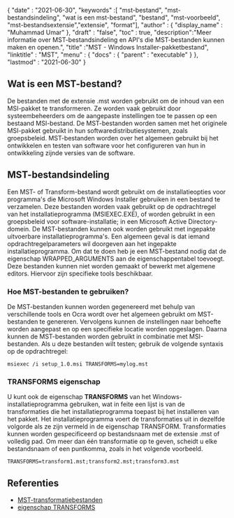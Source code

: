 {
  "date" : "2021-06-30",
  "keywords" :[ "mst-bestand", "mst-bestandsindeling", "wat is een mst-bestand", "bestand", "mst-voorbeeld", "mst-bestandsextensie","extensie", "format"],
  "author" : {
    "display_name" : "Muhammad Umar"
},
  "draft" : "false",
  "toc" : true,
  "description":"Meer informatie over MST-bestandsindeling en API's die MST-bestanden kunnen maken en openen.",
  "title" :"MST - Windows Installer-pakketbestand",
  "linktitle" : "MST",
  "menu" : {
    "docs" : {
      "parent" : "executable"
}
},
  "lastmod" : "2021-06-30"
}

## Wat is een MST-bestand?
De bestanden met de extensie .mst worden gebruikt om de inhoud van een MSI-pakket te transformeren. Ze worden vaak gebruikt door systeembeheerders om de aangepaste instellingen toe te passen op een bestaand MSI-bestand. De MST-bestanden worden samen met het originele MSI-pakket gebruikt in hun softwaredistributiesystemen, zoals groepsbeleid. MST-bestanden worden over het algemeen gebruikt bij het ontwikkelen en testen van software voor het configureren van hun in ontwikkeling zijnde versies van de software.

## MST-bestandsindeling
Een MST- of Transform-bestand wordt gebruikt om de installatieopties voor programma's die Microsoft Windows Installer gebruiken in een bestand te verzamelen. Deze bestanden worden vaak gebruikt op de opdrachtregel van het installatieprogramma (MSIEXEC.EXE), of worden gebruikt in een groepsbeleid voor software-installatie; in een Microsoft Active Directory-domein. De MST-bestanden kunnen ook worden gebruikt met ingepakte uitvoerbare installatieprogramma's. Een algemeen geval is dat iemand opdrachtregelparameters wil doorgeven aan het ingepakte installatieprogramma. Om dat te doen heb je een MST-bestand nodig dat de eigenschap WRAPPED_ARGUMENTS aan de eigenschappentabel toevoegt. Deze bestanden kunnen niet worden gemaakt of bewerkt met algemene editors. Hiervoor zijn specifieke tools beschikbaar.

### Hoe MST-bestanden te gebruiken?
De MST-bestanden kunnen worden gegenereerd met behulp van verschillende tools en Ocra wordt over het algemeen gebruikt om MST-bestanden te genereren. Vervolgens kunnen de instellingen naar behoefte worden aangepast en op een specifieke locatie worden opgeslagen. Daarna kunnen de MST-bestanden worden gebruikt in combinatie met MSI-bestanden. Als u deze bestanden wilt testen; gebruik de volgende syntaxis op de opdrachtregel:

```
msiexec /i setup_1.0.msi TRANSFORMS=mylog.mst
```
### TRANSFORMS eigenschap

U kunt ook de eigenschap **TRANSFORMS** van het Windows-installatieprogramma gebruiken, wat in feite een lijst is van de transformaties die het installatieprogramma toepast bij het installeren van het pakket. Het installatieprogramma voert de transformaties uit in dezelfde volgorde als ze zijn vermeld in de eigenschap TRANSFORM. Transformaties kunnen worden gespecificeerd op bestandsnaam met de extensie .mst of volledig pad. Om meer dan één transformatie op te geven, scheidt u elke bestandsnaam of een puntkomma, zoals in het volgende voorbeeld.

```
TRANSFORMS=transform1.mst;transform2.mst;transform3.mst
```

## Referenties

* [MST-transformatiebestanden](https://www.exemsi.com/documentation/mst-transformation-files/)
* [eigenschap TRANSFORMS](https://learn.microsoft.com/en-us/windows/win32/msi/transforms)


